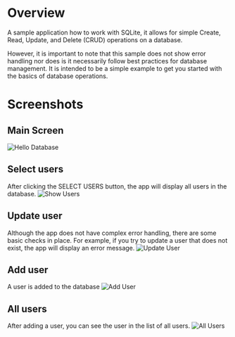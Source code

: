 # Overview

A sample application how to work with SQLite, it allows for simple 
Create, Read, Update, and Delete (CRUD) operations on a database. 

However, it is important to note that this sample does not show error handling nor does is it 
necessarily follow best practices for database management. It is intended to be a simple
example to get you started with the basics of database operations.

# Screenshots

## Main Screen
![Hello Database](../../images/hello_database/main.png)

## Select users
After clicking the SELECT USERS button, the app will display all users in the database.
![Show Users](../../images/hello_database/user_list.png)

## Update user
Although the app does not have complex error handling, there are some basic checks in place.
For example, if you try to update a user that does not exist, the app will display an error message.
![Update User](../../images/hello_database/update_user_error.png)

## Add user
A user is added to the database
![Add User](../../images/hello_database/add_user.png)

## All users
After adding a user, you can see the user in the list of all users.
![All Users](../../images/hello_database/all_users.png)
